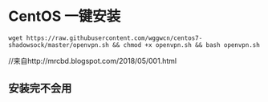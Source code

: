 # CentOS 一键安装
```
wget https://raw.githubusercontent.com/wggwcn/centos7-shadowsock/master/openvpn.sh && chmod +x openvpn.sh && bash openvpn.sh
```
//来自http://mrcbd.blogspot.com/2018/05/001.html

## 安装完不会用
